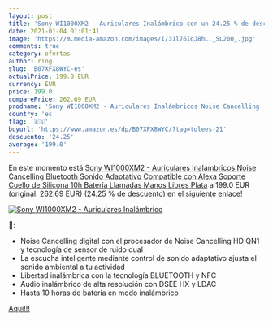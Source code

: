 ```yaml
---
layout: post
title: 'Sony WI1000XM2 - Auriculares Inalámbrico con un 24.25 % de descuento'
date: 2021-01-04 01:01:41
image: 'https://m.media-amazon.com/images/I/31l76IqJ8hL._SL200_.jpg'
comments: true
category: ofertas
author: ring
slug: 'B07XFX8WYC-es'
actualPrice: 199.0 EUR
currency: EUR
price: 199.0
comparePrice: 262.69 EUR
prodname: 'Sony WI1000XM2 - Auriculares Inalámbricos Noise Cancelling  Bluetooth  Sonido Adaptativo  Compatible con Alexa  Soporte Cuello de Silicona  10h Batería  Llamadas Manos Libres   Plata'
country: 'es'
flag: '🇪🇸'
buyurl: 'https://www.amazon.es/dp/B07XFX8WYC/?tag=tolees-21'
descuento: '24.25'
average: '199.0'
---
```


En este momento está [Sony WI1000XM2 - Auriculares Inalámbricos Noise Cancelling  Bluetooth  Sonido Adaptativo  Compatible con Alexa  Soporte Cuello de Silicona  10h Batería  Llamadas Manos Libres   Plata](https://www.amazon.es/dp/B07XFX8WYC/?tag=tolees-21) a 199.0 EUR (original: 262.69 EUR) (24.25 %  de descuento) en el siguiente enlace!

[![Sony WI1000XM2 - Auriculares Inalámbrico](https://m.media-amazon.com/images/I/31l76IqJ8hL._SL200_.jpg)](https://www.amazon.es/dp/B07XFX8WYC/?tag=tolees-21)

🔎:

- Noise Cancelling digital con el procesador de Noise Cancelling HD QN1 y tecnología de sensor de ruido dual
- La escucha inteligente mediante control de sonido adaptativo ajusta el sonido ambiental a tu actividad
- Libertad inalámbrica con la tecnología BLUETOOTH y NFC
- Audio inalámbrico de alta resolución con DSEE HX y LDAC
- Hasta 10 horas de batería en modo inalámbrico

[Aquí!!!](https://www.amazon.es/dp/B07XFX8WYC/?tag=tolees-21)
